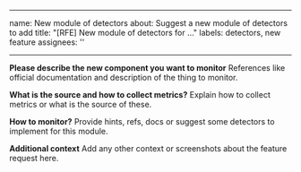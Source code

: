 <!-- START doctoc generated TOC please keep comment here to allow auto update -->
<!-- DON'T EDIT THIS SECTION, INSTEAD RE-RUN doctoc TO UPDATE -->



<!-- END doctoc generated TOC please keep comment here to allow auto update -->

---
name: New module of detectors
about: Suggest a new module of detectors to add
title: "[RFE] New module of detectors for ..."
labels: detectors, new feature
assignees: ''

---

**Please describe the new component you want to monitor**
References like official documentation and description of the thing to monitor.

**What is the source and how to collect metrics?**
Explain how to collect metrics or what is the source of these.

**How to monitor?**
Provide hints, refs, docs or suggest some detectors to implement for this module.

**Additional context**
Add any other context or screenshots about the feature request here.
